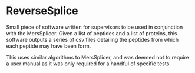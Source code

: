 # ReverseSplice

Small piece of software written for supervisors to be used in conjunction with the MersSplicer. Given a 
list of peptides and a list of proteins, this software outputs a series of csv files detailing the peptides
from which each peptide may have been form.

This uses similar algorithms to MersSplicer, and was deemed not to require a user manual as it was only required 
for a handful of specific tests.

